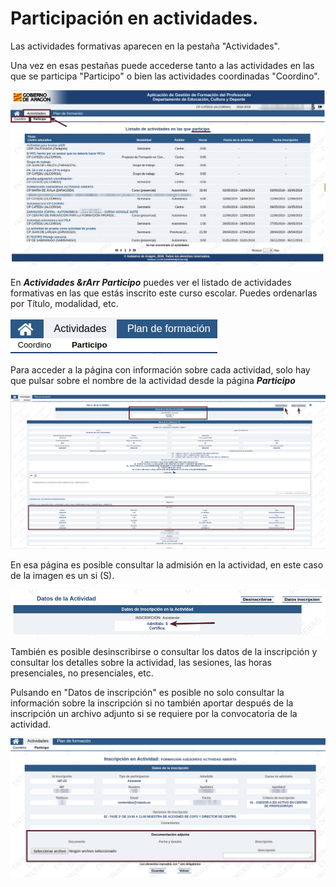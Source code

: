 # Participación en actividades.

Las actividades formativas aparecen en la pestaña "Actividades".

Una vez en esas pestañas puede accederse tanto a las actividades en las que se participa "Participo" o bien las actividades coordinadas "Coordino".

![](https://raw.githubusercontent.com/catedu/manualdoceo/master/assets/seleccion-716b.png)

En **_Actividades &rArr Participo_** puedes ver el listado de actividades formativas en las que estás inscrito este curso escolar. Puedes ordenarlas por Título, modalidad, etc.

![](https://raw.githubusercontent.com/catedu/manualdoceo/master/assets/seleccion-718.png)

Para acceder a la página con información sobre cada actividad, solo hay que pulsar sobre el nombre de la actividad desde la página **_Participo_**

![](https://raw.githubusercontent.com/catedu/manualdoceo/master/assets/seleccion-717.png)

En esa página es posible consultar la admisión en la actividad, en este caso de la imagen es un si (S). 

![](https://raw.githubusercontent.com/catedu/manualdoceo/master/assets/seleccion-719.png)

También es posible desinscribirse o consultar los datos de la inscripción y consultar los detalles sobre la actividad, las sesiones, las horas presenciales, no presenciales, etc.

Pulsando en "Datos de inscripción" es posible no solo consultar la información sobre la inscripción si no también aportar después de la inscripción un archivo adjunto si se requiere por la convocatoria de la actividad.

![](https://raw.githubusercontent.com/catedu/manualdoceo/master/assets/seleccion-720.png)